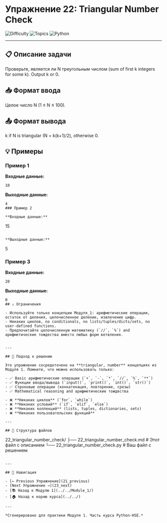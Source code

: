 # Упражнение 22: Triangular Number Check

![Difficulty](https://img.shields.io/badge/Difficulty-Module%201-green)
![Topics](https://img.shields.io/badge/Topics-triangular%2C%20number-blue)
![Python](https://img.shields.io/badge/Python-Module%201%20Concepts-yellow)

---

## 📋 Описание задачи

Проверьте, является ли N треугольным числом (sum of first k integers for some k). Output k or 0.
## 📥 Формат ввода

Целое число N (1 ≤ N ≤ 100).
## 📤 Формат вывода

k if N is triangular (N = k(k+1)/2), otherwise 0.
## 💡 Примеры

### Пример 1

**Входные данные:**
```
10
```

**Выходные данные:**
```
4
### Пример 2

**Входные данные:**
```
15
```

**Выходные данные:**
```
5
### Пример 3

**Входные данные:**
```
20
```

**Выходные данные:**
```
0
## ⚠️ Ограничения

- Используйте только концепции Модуля_1: арифметические операции, остаток от деления, целочисленное деление, извлечение цифр.
- Никаких циклов, no conditionals, no lists/tuples/dicts/sets, no user-defined functions.
- Предпочитайте целочисленную математику (`//`, `%`) and арифметические тождества вместо любых форм ветвления.


---

## 🎯 Подход к решению

Это упражнение сосредоточено на **triangular, number** концепциях из Модуля 1. Помните, что можно использовать только:

- ✅ Basic арифметические операции (`+`, `-`, `*`, `//`, `%`, `**`)
- ✅ Функции ввода/вывода (`input()`, `print()`, `int()`, `str()`)
- ✅ Строковые операции (конкатенация, повторение, срезы)
- ✅ Mathematical reasoning and арифметические тождества

- ❌ **Никаких циклов** (`for`, `while`)
- ❌ **Никаких условий** (`if`, `elif`, `else`)
- ❌ **Никаких коллекций** (lists, tuples, dictionaries, sets)
- ❌ **Никаких пользовательских функций**

---

## 📁 Структура файлов
```
22_triangular_number_check/
├── 22_triangular_number_check.md     # Этот файл с описанием
└── 22_triangular_number_check.py     # Ваш файл с решением
```

---

## 🔗 Навигация

- [← Previous Упражнение](21_previous) 
- [Next Упражнение →](23_next)
- [📚 Назад к Модулю 1](../../Module_1/)
- [🏠 Назад к корню курса](../../)

---

*Сгенерировано для практики Модуля 1. Часть курса Python-HSE.*
